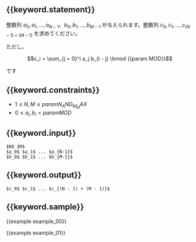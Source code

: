 ## {{keyword.statement}}
整数列 $a_0, a_1, ..., a_{N - 1}$、$b_0, b_1, ..., b_{M - 1}$ が与えられます。整数列 $c_0, c_1, ..., c_{(N - 1) + (M - 1)}$ を求めてください。

ただし、

$$c_i = \sum_{j = 0}^i a_j b_{i - j} \bmod {{param MOD}}$$

です

## {{keyword.constraints}}

- $1 \leq N, M \leq {{param N_AND_M_MAX}}$
- $0 \leq a_i, b_i < {{param MOD}}$

## {{keyword.input}}

```
$N$ $M$
$a_0$ $a_1$ ... $a_{N-1}$
$b_0$ $b_1$ ... $b_{M-1}$
```

## {{keyword.output}}

```
$c_0$ $c_1$ ... $c_{(N - 1) + (M - 1)}$
```

## {{keyword.sample}}

{{example example_00}}

{{example example_01}}
